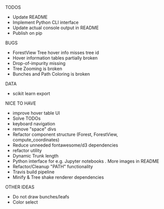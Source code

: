 TODOS
- Update README
- Implement Python CLI interface
- Update actual console output in README
- Publish on pip

BUGS
- ForestView Tree hover info misses tree id
- Hover information tables partially broken
- Drop-of-impurity missing
- Tree Zooming is broken
- Bunches and Path Coloring is broken

DATA
- scikit learn export

NICE TO HAVE
- improve hover table UI
- Solve TODOs
- keyboard navigation
- remove "space" divs
- Refactor component structure (Forest, ForestView, compute_coordinates)
- Reduce unneeded fontawesome/d3 dependencies
- refactor utility
- Dynamic Trunk length
- Python interface for e.g. Jupyter notebooks
. More images in README
- Refactor/Cleanup "PATH" functionality
- Travis build pipeline
- Minify & Tree shake renderer dependencies

OTHER IDEAS
- Do not draw bunches/leafs
- Color select